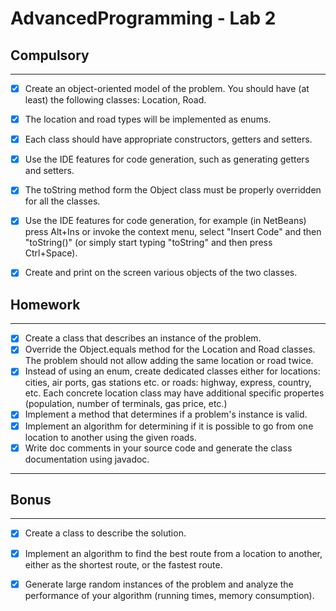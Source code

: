 # AdvancedProgramming - Lab 2

## Compulsory

-----

- [x] Create an object-oriented model of the problem. You should have (at least) the following classes: Location, Road.
- [x] The location and road types will be implemented as enums.
- [x] Each class should have appropriate constructors, getters and setters.
- [x] Use the IDE features for code generation, such as generating getters and setters.
- [x] The toString method form the Object class must be properly overridden for all the classes.
- [x] Use the IDE features for code generation, for example (in NetBeans) press Alt+Ins or invoke the context menu, select "Insert Code" and then "toString()" (or simply start typing "toString" and then press Ctrl+Space).
- [x] Create and print on the screen various objects of the two classes.


## Homework

--------

- [x] Create a class that describes an instance of the problem.
- [x] Override the Object.equals method for the Location and Road classes. The problem should not allow adding the same location or road twice.
- [x] Instead of using an enum, create dedicated classes either for locations: cities, air ports, gas stations etc. or roads: highway, express, country, etc. Each concrete location class may have additional specific propertes (population, number of terminals, gas price, etc.)
- [x] Implement a method that determines if a problem's instance is valid.
- [x] Implement an algorithm for determining if it is possible to go from one location to another using the given roads.
- [x] Write doc comments in your source code and generate the class documentation using javadoc.

--------

## Bonus

--------

- [x] Create a class to describe the solution.
- [x] Implement an algorithm to find the best route from a location to another, either as the shortest route, or the fastest route.
- [x] Generate large random instances of the problem and analyze the performance of your algorithm (running times, memory consumption).

